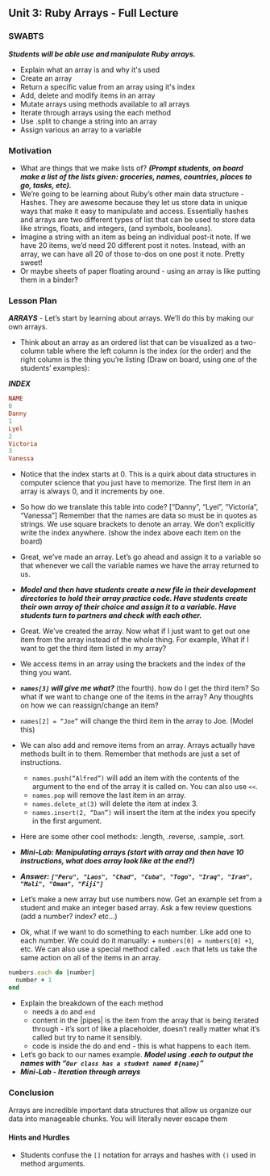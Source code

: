 ## Unit 3: Ruby Arrays - Full Lecture

### SWABTS
***Students will be able use and manipulate Ruby arrays.***

+ Explain what an array is and why it's used
+ Create an array
+ Return a specific value from an array using it's index
+ Add, delete and modify items in an array
+ Mutate arrays using methods available to all arrays
+ Iterate through arrays using the each method
+ Use .split to change a string into an array
+ Assign various an array to a variable

### Motivation
+ What are things that we make lists of? ***(Prompt students, on board make a list of the lists given: groceries, names, countries, places to go, tasks, etc).***
+ We’re going to be learning about Ruby’s other main data structure - Hashes. They are awesome because they let us store data in unique ways that make it easy to manipulate and access. Essentially hashes and arrays are two different types of list that can be used to store data like strings, floats, and integers, (and symbols, booleans).
+ Imagine a string with an item as being an individual post-it note. If we have 20 items, we’d need 20 different post it notes. Instead, with an array, we can have all 20 of those to-dos on one post it note. Pretty sweet!
+ Or maybe sheets of paper floating around - using an array is like putting them in a binder?

### Lesson Plan 
***ARRAYS*** - Let’s start by learning about arrays. We’ll do this by making our own arrays.

+ Think about an array as an ordered list that can be visualized as a two-column table where the left column is the index (or the order) and the right column is the thing you’re listing (Draw on board, using one of the students’ examples):

***INDEX***

```ruby
NAME
0
Danny
1
Lyel
2
Victoria
3
Vanessa
```

+ Notice that the index starts at 0. This is a quirk about data structures in computer science that you just have to memorize. The first item in an array is always 0, and it increments by one.
+ So how do we translate this table into code?
[“Danny”, “Lyel”, “Victoria”, “Vanessa”]
Remember that the names are data so must be in quotes as strings.
We use square brackets to denote an array.
We don’t explicitly write the index anywhere. (show the index above each item on the board)
+ Great, we’ve made an array. Let’s go ahead and assign it to a variable so that whenever we call the variable names we have the array returned to us.
+ ***Model and then have students create a new file in their development directories to hold their array practice code. Have students create their own array of their choice and assign it to a variable. Have students turn to partners and check with each other.***
+ Great. We’ve created the array. Now what if I just want to get out one item from the array instead of the whole thing. For example, What if I want to get the third item listed in my array?
+ We access items in an array using the brackets and the index of the thing you want.
+ ***`names[3]` will give me what?*** (the fourth). how do I get the third item?
So what if we want to change one of the items in the array? Any thoughts on how we can reassign/change an item?
+ `names[2] = “Joe”` will change the third item in the array to Joe. (Model this)
+ We can also add and remove items from an array. Arrays actually have methods built in to them. Remember that methods are just a set of instructions.
  + `names.push(“Alfred”)` will add an item with the contents of the argument to the end of the array it is called on. You can also use `<<`.
  + `names.pop` will remove the last item in an array.
  + `names.delete_at(3)` will delete the item at index 3.
  + `names.insert(2, “Dan”)` will insert the item at the index you specify in the first argument.
+ Here are some other cool methods: .length, .reverse, .sample, .sort.
+ ***Mini-Lab: Manipulating arrays (start with array and then have 10 instructions, what does array look like at the end?)***
+ ***Answer: `["Peru", "Laos", "Chad", "Cuba", "Togo", "Iraq", "Iran", "Mali", "Oman", "Fiji"]`*** 

+ Let’s make a new array but use numbers now. Get an example set from a student and make an integer based array. Ask a few review questions (add a number? index? etc…)
+ Ok, what if we want to do something to each number. Like add one to each number. We could do it manually: + `numbers[0] = numbers[0] +1`, etc. We can also use a special method called `.each` that lets us take the same action on all of the items in an array.

```ruby
numbers.each do |number|
  number + 1
end
```

+ Explain the breakdown of the each method
  + needs a `do` and `end`
  + content in the |pipes| is the item from the array that is being iterated through - it’s sort of like a placeholder, doesn’t really matter what it’s called but try to name it sensibly.
  + code is inside the do and end - this is what happens to each item.
+ Let’s go back to our names example. ***Model using .each to output the names with “`Our class has a student named #{name}`”***
+ ***Mini-Lab - Iteration through arrays***

### Conclusion
Arrays are incredible important data structures that allow us organize our data into manageable chunks. You will literally never escape them

#### Hints and Hurdles 
+ Students confuse the `[]` notation for arrays and hashes with `()` used in method arguments.